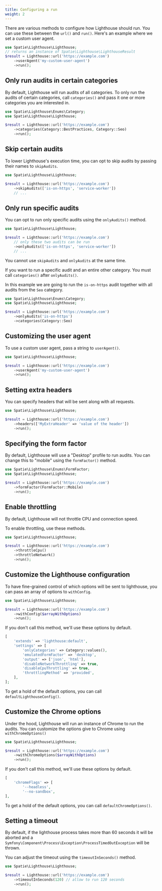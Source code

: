 ```yaml
---
title: Configuring a run
weight: 2
---
```


There are various methods to  configure how Lighthouse should run. You can use these between the `url()` and  `run()`. Here's an example where we set a custom user agent.

```php
use Spatie\Lighthouse\Lighthouse;
// returns an instance of Spatie\Lighthouse\LighthouseResult
$result = Lighthouse::url('https://example.com')
    ->userAgent('my-custom-user-agent')
    ->run();
```

## Only run audits in certain categories

By default, Lighthouse will run audits of all categories. To only run the audits of certain categories, call `categories()` and pass it one or more categories you are interested in.

```php
use Spatie\Lighthouse\Enums\Category;
use Spatie\Lighthouse\Lighthouse;

$result = Lighthouse::url('https://example.com')
    ->categories(Category::BestPractices, Category::Seo)
    ->run();
```

## Skip certain audits

To lower Lighthouse's execution time, you can opt to skip audits by passing their names to `skipAudits`.

```php
use Spatie\Lighthouse\Lighthouse;

$result = Lighthouse::url('https://example.com')
    ->skipAudits(['is-on-https', 'service-worker'])
    // ...
```

## Only run specific audits

You can opt to run only specific audits using the `onlyAudits()` method.

```php
use Spatie\Lighthouse\Lighthouse;

$result = Lighthouse::url('https://example.com')
    // only these two audits can be run
    ->onlyAudits(['is-on-https', 'service-worker'])
    // ...
```

You cannot use `skipAudits` and `onlyAudits` at the same time.

If you want to run a specific audit and an entire other category. You must call `categories()` after `onlyAudits()`.

In this example we are going to run the `is-on-https` audit together with all audits from the `Seo` category.

```php
use Spatie\Lighthouse\Enums\Category;
use Spatie\Lighthouse\Lighthouse;

$result = Lighthouse::url('https://example.com')
    ->onlyAudits('is-on-https')
    ->categories(Category::Seo)
```

## Customizing the user agent

To use a custom user agent, pass a string to `userAgent()`.

```php
use Spatie\Lighthouse\Lighthouse;

$result = Lighthouse::url('https://example.com')
    ->userAgent('my-custom-user-agent')
    ->run();
```

## Setting extra headers

You can specify headers that will be sent along with all requests.

```php
use Spatie\Lighthouse\Lighthouse;

$result = Lighthouse::url('https://example.com')
    ->headers(['MyExtraHeader' => 'value of the header'])
    ->run();
```

## Specifying the form factor

By default, Lighthouse will use a "Desktop" profile to run audits. You can change this to "mobile" using the `formFactor()` method.

```php
use Spatie\Lighthouse\Enums\FormFactor;
use Spatie\Lighthouse\Lighthouse;

$result = Lighthouse::url('https://example.com')
    ->formFactor(FormFactor::Mobile)
    ->run();
```

## Enable throttling

By default, Lighthouse will not throttle CPU and connection speed.

To enable throttling, use these methods.

```php
use Spatie\Lighthouse\Lighthouse;

$result = Lighthouse::url('https://example.com')
    ->throttleCpu()
    ->throttleNetwork()
    ->run();
```

## Customize the Lighthouse configuration

To have fine-grained control of which options will be sent to lighthouse, you can pass an array of options to  `withConfig`.

```php
use Spatie\Lighthouse\Lighthouse;

$result = Lighthouse::url('https://example.com')
    ->withConfig($arrayWithOptions)
    ->run();
```

If you don't call this method, we'll use these options by default.

```php
[
    'extends' => 'lighthouse:default',
    'settings' => [
        'onlyCategories' => Category::values(),
        'emulatedFormFactor' => 'desktop',
        'output' => ['json', 'html'],
        'disableNetworkThrottling' => true,
        'disableCpuThrottling' => true,
        'throttlingMethod' => 'provided',
    ],
];
```

To get a hold of the default options, you can call `defaultLighthouseConfig()`.

## Customize the Chrome options

Under the hood, Lighthouse will run an instance of Chrome to run the audits. You can customize the options give to Chrome using `withChromeOptions()`

```php
use Spatie\Lighthouse\Lighthouse;

$result = Lighthouse::url('https://example.com')
    ->withChromeOptions($arrayWithOptions)
    ->run();
```

If you don't call this method, we'll use these options by default.

```php
[
    'chromeFlags' => [
        '--headless',
        '--no-sandbox',
],
```

To get a hold of the default options, you can call `defaultChromeOptions()`.

## Setting a timeout

By default, if the lighthouse process takes more than 60 seconds it will be aborted and a `Symfony\Component\Process\Exception\ProcessTimedOutException` will be thrown.

You can adjust the timeout using the `timeoutInSeconds()` method.

```php
use Spatie\Lighthouse\Lighthouse;

$result = Lighthouse::url('https://example.com')
    ->timeoutInSeconds(120) // allow to run 120 seconds
    ->run();
```
